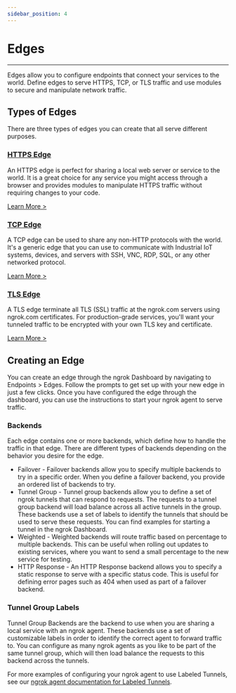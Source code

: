 ```yaml
---
sidebar_position: 4
---
```


# Edges

---

Edges allow you to configure endpoints that connect your services to the world. Define edges to serve HTTPS, TCP, or TLS traffic and use modules to secure and manipulate network traffic.

## Types of Edges

There are three types of edges you can create that all serve different purposes.

### [HTTPS Edge](https)

An HTTPS edge is perfect for sharing a local web server or service to the world. It is a great choice for any service you might access through a browser and provides modules to manipulate HTTPS traffic without requiring changes to your code.

[Learn More >](https)

### [TCP Edge](tcp)

A TCP edge can be used to share any non-HTTP protocols with the world. It's a generic edge that you can use to communicate with Industrial IoT systems, devices, and servers with SSH, VNC, RDP, SQL, or any other networked protocol.

[Learn More >](tcp)

### [TLS Edge](tls)

A TLS edge terminate all TLS (SSL) traffic at the ngrok.com servers using ngrok.com certificates. For production-grade services, you'll want your tunneled traffic to be encrypted with your own TLS key and certificate.

[Learn More >](tls)

## Creating an Edge

You can create an edge through the ngrok Dashboard by navigating to Endpoints > Edges. Follow the prompts to get set up with your new edge in just a few clicks. Once you have configured the edge through the dashboard, you can use the instructions to start your ngrok agent to serve traffic.

### Backends

Each edge contains one or more backends, which define how to handle the traffic in that edge. There are different types of backends depending on the behavior you desire for the edge.

- Failover - Failover backends allow you to specify multiple backends to try in a specific order. When you define a failover backend, you provide an ordered list of backends to try.
- Tunnel Group - Tunnel group backends allow you to define a set of ngrok tunnels that can respond to requests. The requests to a tunnel group backend will load balance across all active tunnels in the group. These backends use a set of labels to identify the tunnels that should be used to serve these requests. You can find examples for starting a tunnel in the ngrok Dashboard.
- Weighted - Weighted backends will route traffic based on percentage to multiple backends. This can be useful when rolling out updates to existing services, where you want to send a small percentage to the new service for testing.
- HTTP Response - An HTTP Response backend allows you to specify a static response to serve with a specific status code. This is useful for defining error pages such as 404 when used as part of a failover backend.

### Tunnel Group Labels

Tunnel Group Backends are the backend to use when you are sharing a local service with an ngrok agent. These backends use a set of customizable labels in order to identify the correct agent to forward traffic to. You can configure as many ngrok agents as you like to be part of the same tunnel group, which will then load balance the requests to this backend across the tunnels.

For more examples of configuring your ngrok agent to use Labeled Tunnels, see our [ngrok agent documentation for Labeled Tunnels](//ngrok.com/docs/ngrok-agent/ngrok#ngrok-tunnel).
